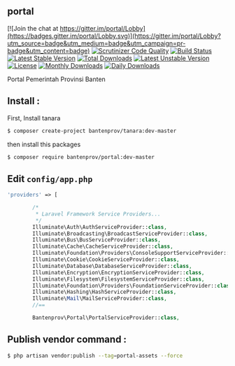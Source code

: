 ## portal

[![Join the chat at https://gitter.im/portal/Lobby](https://badges.gitter.im/portal/Lobby.svg)](https://gitter.im/portal/Lobby?utm_source=badge&utm_medium=badge&utm_campaign=pr-badge&utm_content=badge)
[![Scrutinizer Code Quality](https://scrutinizer-ci.com/g/bantenprov/portal/badges/quality-score.png?b=master)](https://scrutinizer-ci.com/g/bantenprov/portal/?branch=master)
[![Build Status](https://scrutinizer-ci.com/g/bantenprov/portal/badges/build.png?b=master)](https://scrutinizer-ci.com/g/bantenprov/portal/build-status/master)
[![Latest Stable Version](https://poser.pugx.org/bantenprov/portal/v/stable)](https://packagist.org/packages/bantenprov/portal)
[![Total Downloads](https://poser.pugx.org/bantenprov/portal/downloads)](https://packagist.org/packages/bantenprov/portal)
[![Latest Unstable Version](https://poser.pugx.org/bantenprov/portal/v/unstable)](https://packagist.org/packages/bantenprov/portal)
[![License](https://poser.pugx.org/bantenprov/portal/license)](https://packagist.org/packages/bantenprov/portal)
[![Monthly Downloads](https://poser.pugx.org/bantenprov/portal/d/monthly)](https://packagist.org/packages/bantenprov/portal)
[![Daily Downloads](https://poser.pugx.org/bantenprov/portal/d/daily)](https://packagist.org/packages/bantenprov/portal)


Portal Pemerintah Provinsi Banten

## Install :

First, Install tanara

```bash
$ composer create-project bantenprov/tanara:dev-master
```
then install this packages

```bash
$ composer require bantenprov/portal:dev-master
```

## Edit `config/app.php`

```php
'providers' => [

        /*
         * Laravel Framework Service Providers...
         */
        Illuminate\Auth\AuthServiceProvider::class,
        Illuminate\Broadcasting\BroadcastServiceProvider::class,
        Illuminate\Bus\BusServiceProvider::class,
        Illuminate\Cache\CacheServiceProvider::class,
        Illuminate\Foundation\Providers\ConsoleSupportServiceProvider::class,
        Illuminate\Cookie\CookieServiceProvider::class,
        Illuminate\Database\DatabaseServiceProvider::class,
        Illuminate\Encryption\EncryptionServiceProvider::class,
        Illuminate\Filesystem\FilesystemServiceProvider::class,
        Illuminate\Foundation\Providers\FoundationServiceProvider::class,
        Illuminate\Hashing\HashServiceProvider::class,
        Illuminate\Mail\MailServiceProvider::class,
        //==

        Bantenprov\Portal\PortalServiceProvider::class,
```

## Publish vendor command :

```bash
$ php artisan vendor:publish --tag=portal-assets --force
```
